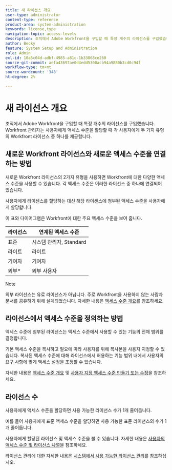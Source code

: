 ```yaml
---
title: 새 라이선스 개요
user-type: administrator
content-type: reference
product-area: system-administration
keywords: license,type
navigation-topic: access-levels
description: 조직에서 Adobe Workfront을 구입할 때 특정 개수의 라이선스를 구입했습니다. Workfront 관리자는 사용자에게 액세스 수준을 할당할 때 각 사용자에게 세 가지 유형의 새 Workfront 라이선스 중 하나를 제공합니다.
author: Becky
feature: System Setup and Administration
role: Admin
exl-id: 10a5c04d-adbf-4985-a81c-1b33868ce260
source-git-commit: aefa43697ae0d4edd5300acb94a9880b3cd0c94f
workflow-type: tm+mt
source-wordcount: '348'
ht-degree: 2%

---
```


# 새 라이선스 개요

<!-- Audited: 12/2023 -->

조직에서 Adobe Workfront을 구입할 때 특정 개수의 라이선스를 구입했습니다. Workfront 관리자는 사용자에게 액세스 수준을 할당할 때 각 사용자에게 두 가지 유형의 Workfront 라이선스 중 하나를 제공합니다.

## 새로운 Workfront 라이선스와 새로운 액세스 수준을 연결하는 방법

새로운 Workfront 라이선스의 2가지 유형을 사용하면 Workfront에 대한 다양한 액세스 수준을 사용할 수 있습니다. 각 액세스 수준은 이러한 라이선스 중 하나에 연결되어 있습니다.

사용자에게 라이센스를 할당하는 대신 해당 라이센스에 첨부된 액세스 수준을 사용자에게 할당합니다.

이 표와 다이어그램은 Workfront에 대한 주요 액세스 수준을 보여 줍니다.

| 라이선스 | 연계된 액세스 수준 |
|--- |--- |
| 표준 | 시스템 관리자, Standard |
| 라이트 | 라이트 |
| 기여자 | 기여자 |
| 외부* | 외부 사용자 |

>[!NOTE]
>
>외부 라이선스는 유료 라이선스가 아닙니다. 주로 Workfront을 사용하지 않는 사람과 문서를 공유하기 위해 설계되었습니다. 자세한 내용은 [액세스 수준 개요](/help/quicksilver/administration-and-setup/add-users/how-access-levels-work/access-level-overview.md)를 참조하세요.

## 라이선스에서 액세스 수준을 정의하는 방법

액세스 수준에 첨부된 라이선스는 액세스 수준에서 사용할 수 있는 기능의 전체 범위를 결정합니다.

기본 액세스 수준을 복사하고 필요에 따라 사용자를 위해 복사본을 사용자 지정할 수 있습니다. 복사된 액세스 수준에 대해 라이선스에서 허용하는 기능 범위 내에서 사용자의 요구 사항에 맞게 액세스 설정을 조정할 수 있습니다.

자세한 내용은 [액세스 수준 개요](/help/quicksilver/administration-and-setup/add-users/how-access-levels-work/access-level-overview.md) 및 [사용자 지정 액세스 수준 만들기 또는 수정](/help/quicksilver/administration-and-setup/add-users/configure-and-grant-access/create-modify-access-levels.md)을 참조하세요.

## 라이선스 수

사용자에게 액세스 수준을 할당하면 사용 가능한 라이선스 수가 1개 줄어듭니다.

예를 들어 사용자에게 표준 액세스 수준을 할당하면 사용 가능한 표준 라이선스의 수가 1개 줄어듭니다.

사용자에게 할당된 라이선스 및 액세스 수준을 볼 수 있습니다. 자세한 내용은 [사용자의 액세스 수준 및 라이선스 나열](../../../administration-and-setup/add-users/access-levels-and-object-permissions/list-access-levels-and-licenses-for-your-users.md)을 참조하세요.

라이선스 관리에 대한 자세한 내용은 [시스템에서 사용 가능한 라이선스 관리](../../../administration-and-setup/get-started-wf-administration/manage-available-licenses-in-your-system.md)를 참조하십시오.

